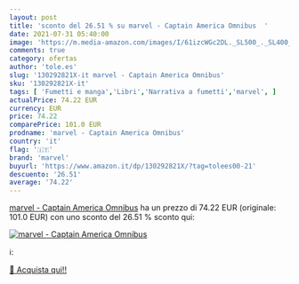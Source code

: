 ```yaml
---
layout: post
title: 'sconto del 26.51 % su marvel - Captain America Omnibus  '
date: 2021-07-31 05:40:00
image: 'https://m.media-amazon.com/images/I/61izcWGc2DL._SL500_._SL400_.jpg'
comments: true
category: ofertas
author: 'tole.es'
slug: '130292821X-it marvel - Captain America Omnibus'
sku: '130292821X-it'
tags: [ 'Fumetti e manga','Libri','Narrativa a fumetti','marvel', ]
actualPrice: 74.22 EUR
currency: EUR
price: 74.22
comparePrice: 101.0 EUR
prodname: 'marvel - Captain America Omnibus'
country: 'it'
flag: '🇮🇹'
brand: 'marvel'
buyurl: 'https://www.amazon.it/dp/130292821X/?tag=tolees00-21'
descuento: '26.51'
average: '74.22'
---
```


[marvel - Captain America Omnibus](https://www.amazon.it/dp/130292821X/?tag=tolees00-21) ha un prezzo di 74.22 EUR (originale: 101.0 EUR) con uno sconto del 26.51 % sconto qui:

[![marvel - Captain America Omnibus](https://m.media-amazon.com/images/I/61izcWGc2DL._SL500_._SL400_.jpg)](https://www.amazon.it/dp/130292821X/?tag=tolees00-21)

ℹ️:


[🛒 Acquista qui!!](https://www.amazon.it/dp/130292821X/?tag=tolees00-21)
